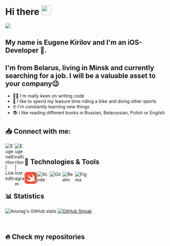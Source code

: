 # Hi there <img src="https://raw.githubusercontent.com/MartinHeinz/MartinHeinz/master/wave.gif" width="30px" height="30px" /> 

![](https://komarev.com/ghpvc/?username=Scooterminsk)

## My name is Eugene Kirilov and I'm an iOS-Developer 📲. 
## I'm from Belarus, living in Minsk and currently searching for a job. I will be a valuable asset to your company😉
- 👨‍💻 I'm really keen on writing code
- 💪 I like to spend my leasure time riding a bike and doing other sports
- 🤓 I'm constantly learning new things
- 📚 I like reading different books in Russian, Belarussian, Polish or English

## 📥 Connect with me:

[<img align="left" alt="EugeneKirilov | LinkedIn" width="30px" src="https://img.icons8.com/color/344/linkedin-circled--v1.png" />][linkedin]
[<img align="left" alt="EugeneKirilov | Instagram" width="30px" src="https://img.icons8.com/fluency/344/instagram-new.png" />][instagram]

<br />

## 🔧 Technologies & Tools

<img align="left" alt="Swift" width="40px" src="https://raw.githubusercontent.com/devicons/devicon/master/icons/swift/swift-original.svg" />
<img align="left" alt="Xcode" width="40px" src="https://img.icons8.com/color/344/xcode.png" />
<img align="left" alt="Git" width="40px" src="https://www.vectorlogo.zone/logos/git-scm/git-scm-icon.svg" />
<img align="left" alt="Realm" width="40px" src="https://raw.githubusercontent.com/bestofjs/bestofjs-webui/8665e8c267a0215f3159df28b33c365198101df5/public/logos/realm.svg" />
<img align="left" alt="Figma" width="40px" src="https://img.icons8.com/color/344/figma--v1.png" />

<br />
<br />

## 📊 Statistics

![Anurag's GitHub stats](https://github-readme-stats.vercel.app/api?username=Scooterminsk&show_icons=true&theme=great-gatsby&count_private=true)
[![GitHub Streak](https://streak-stats.demolab.com/?user=Scooterminsk&theme=dark)](https://git.io/streak-stats)

<br />

## 🔥 Check my repositories

[linkedin]: https://www.linkedin.com/in/eugene-kirilov-0488a5a5/
[instagram]: https://www.instagram.com/scooterminsk/
